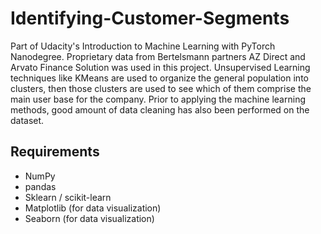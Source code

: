 # Identifying-Customer-Segments

Part of Udacity's Introduction to Machine Learning with PyTorch Nanodegree. Proprietary data from Bertelsmann partners AZ Direct and Arvato Finance Solution was used in this project. Unsupervised Learning techniques like KMeans are used to organize the general population into clusters, then those clusters are used to see which of them comprise the main user base for the company. Prior to applying the machine learning methods, good amount of data cleaning has also been performed on the dataset.

## Requirements
 - NumPy
 - pandas
 - Sklearn / scikit-learn
 - Matplotlib (for data visualization)
 - Seaborn (for data visualization)

